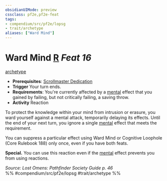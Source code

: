 ```yaml
---
obsidianUIMode: preview
cssclass: pf2e,pf2e-feat
tags:
- compendium/src/pf2e/lopsg
- trait/archetype
aliases: ["Ward Mind"]
---
```

# Ward Mind  [R](../../Rules/core-rulebook/chapter-9-playing-the-game.md#Actions "Reaction") *Feat 16*  
[archetype](../../Rules/traits/archetype.md)  

- **Prerequisites**: [Scrollmaster Dedication](scrollmaster-dedication-locg.md)
- **Trigger** Your turn ends.
- **Requirements**: You're currently affected by a [mental](../../Rules/traits/mental.md) effect that you gained by failing, but not critically failing, a saving throw.
- **Activity** Reaction

To protect the knowledge within your mind from intrusion or erasure, you ward yourself against a mental attack, temporarily delaying its effects. Until the end of your next turn, you ignore a single [mental](../../Rules/traits/mental.md) effect that meets the requirement.

You can suppress a particular effect using Ward Mind or Cognitive Loophole (Core Rulebook 188) only once, even if you have both feats.

**Special.** You can use this reaction even if the [mental](../../Rules/traits/mental.md) effect prevents you from using reactions.

*Source: Lost Omens: Pathfinder Society Guide p. 46*  
%% #compendium/src/pf2e/lopsg #trait/archetype %%